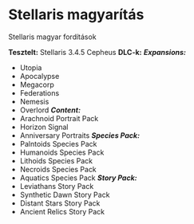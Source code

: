 # Stellaris magyarítás

Stellaris magyar fordítások

**Tesztelt:** Stellaris 3.4.5 Cepheus
**DLC-k:**
***Expansions:***
- Utopia
- Apocalypse
- Megacorp
- Federations
- Nemesis
- Overlord
***Content:***
- Arachnoid Portrait Pack
- Horizon Signal
- Anniversary Portraits
***Species Pack:***
- Palntoids Species Pack
- Humanoids Species Pack
- Lithoids Species Pack
- Necroids Species Pack
- Aquatics Species Pack
***Story Pack:***
- Leviathans Story Pack
- Synthetic Dawn Story Pack
- Distant Stars Story Pack
- Ancient Relics Story Pack


